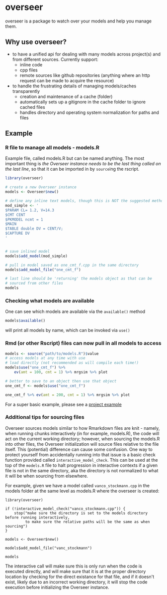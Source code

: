 overseer
============

overseer is a package to watch over your models and help you manage them.

## Why use overseer?

* to have a unified api for dealing with many models across project(s) and from different sources. Currently support:
    * inline code
    * cpp files
    * remote sources like github repositories (anything where an http request can be made to acquire the resource)
* to handle the frustrating details of managing models/caches transparently
    * creation and maintenance of a cache (folder)
    * automatically sets up a gitignore in the cache folder to ignore cached files
    * handles directory and operating system normalization for paths and files
    
## Example

### R file to manage all models - models.R

Example file, called models.R but can be named anything. The most important thing
is *the Overseer instance needs to be the last thing called on the last line*, so that it
can be imported in by `source`ing the rscript.


```r
library(overseer)

# create a new Overseer instance
models <- Overseer$new()

# define any inline text models, though this is NOT the suggested method
mod_simple <- '
$PARAM CL= 1.2, V=14.3
$CMT CENT
$PKMODEL ncmt = 1
$MAIN
$TABLE double DV = CENT/V;
$CAPTURE DV
'


# save inlined model
models$add_model(mod_simple)

# pull in model saved as one_cmt_f.cpp in the same directory
models$add_model_file("one_cmt_f")

# last line should be 'returning' the models object as that can be
# sourced from other files
models
```

### Checking what models are available

One can see which models are available via the `available()` method

```r
models$available()
```

will print all models by name, which can be invoked via `use()`

### Rmd (or other Rscript) files can now pull in all models to access

```r
models <- source("path/to/models.R")$value
# access models at any time with use
# load directly (not recommended as will compile each time!)
models$use("one_cmt_f") %>%
    ev(amt = 100, cmt = 1) %>% mrgsim %>% plot

# better to save to an object then use that object
one_cmt_f <- models$use("one_cmt_f")

one_cmt_f %>% ev(amt = 200, cmt = 1) %>% mrgsim %>% plot
```

For a super basic example, please see a [project example](https://github.com/dpastoor/example_overseer)

### Additional tips for sourcing files

Overseer sources models similar to how Rmarkdown files are knit - namely, when running
chunks interactively (in for example, models.R), the code will act on the current
working directory; however, when sourcing the models.R into other files, the Overseer
initialization will source files relative to the file itself. This (potential) difference
can cause some confusion. One way to protect yourself from accidentally running into that
issue is a basic check function provided called `interactive_model_check`. This can
be used at the top of the `models.R` file to halt progression in interactive
contexts if a given file is not in the same directory, aka the directory is not
normalized to what it will be when sourcing from elsewhere.

For example, given we have a model called `vanco_stockmann.cpp` in the models folder
at the same level as models.R where the overseer is created:

```
library(overseer)

if (!interactive_model_check("vanco_stockmann.cpp")) {
    stop("make sure the directory is set to the models directory before running interactively,
         to make sure the relative paths will be the same as when sourcing")
}

models <- Overseer$new()

models$add_model_file("vanc_stockmann")

models
```

The interactive call will make sure this is only run when the code is executed
directly, and will make sure that it is at the proper directory location by checking
for the direct existance for that file, and if it doesn't exist, likely due to an
incorrect working directory, it will stop the code execution before initializing
the Overseer instance.